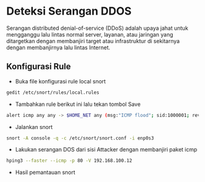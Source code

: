 # Deteksi Serangan DDOS
Serangan distributed denial-of-service (DDoS) adalah upaya jahat untuk mengganggu lalu lintas normal server, layanan, atau jaringan yang ditargetkan dengan membanjiri target atau infrastruktur di sekitarnya dengan membanjirnya lalu lintas Internet.

## Konfigurasi Rule
- Buka file konfigurasi rule local snort
```sh
gedit /etc/snort/rules/local.rules
```
- Tambahkan rule berikut ini lalu tekan tombol Save
```sh
alert icmp any any -> $HOME_NET any (msg:"ICMP flood"; sid:1000001; rev:1; classtype:icmp-event; detection_filter:track by_dst, count 50, seconds 3;)
```


- Jalankan snort
```sh
snort -A console -q -c /etc/snort/snort.conf -i enp0s3
```

- Lakukan serangan DOS dari sisi Attacker dengan membanjiri paket icmp
```sh
hping3 --faster --icmp -p 80 -V 192.168.100.12
```

- Hasil pemantauan snort